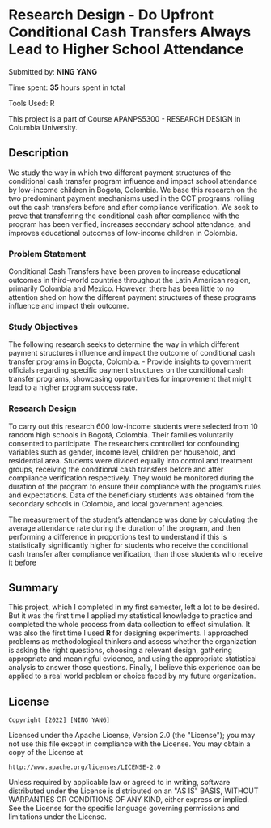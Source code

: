 # Research Design - Do Upfront Conditional Cash Transfers Always Lead to Higher School Attendance

Submitted by: **NING YANG**

Time spent: **35** hours spent in total

Tools Used: R


This project is a part of Course APANPS5300 - RESEARCH DESIGN in Columbia University.


## Description

We study the way in which two different payment structures of the conditional cash transfer program influence and impact school attendance by low-income children in Bogota, Colombia. We base this research on the two predominant payment mechanisms used in the CCT programs: rolling out the cash transfers before and after compliance verification. We seek to prove that transferring the conditional cash after compliance with the program has been verified, increases secondary school attendance, and improves educational outcomes of low-income children in Colombia.

### Problem Statement 
Conditional Cash Transfers have been proven to increase educational outcomes in third-world countries throughout the Latin American region, primarily Colombia and Mexico. However, there has been little to no attention shed on how the different payment structures of these programs influence and impact their outcome.

### Study Objectives 
The following research seeks to determine the way in which different payment structures influence and impact the outcome of conditional cash transfer programs in Bogota, Colombia. - Provide insights to government officials regarding specific payment structures on the conditional cash transfer programs, showcasing opportunities for improvement that might lead to a higher program success rate.

### Research Design 
To carry out this research 600 low-income students were selected from 10 random high schools in Bogotá, Colombia. Their families voluntarily consented to participate. The researchers controlled for confounding variables such as gender, income level, children per household, and residential area. Students were divided equally into control and treatment groups, receiving the conditional cash transfers before and after compliance verification respectively. They would be monitored during the duration of the program to ensure their compliance with the program’s rules and expectations. Data of the beneficiary students was obtained from the secondary schools in Colombia, and local government agencies.

The measurement of the student’s attendance was done by calculating the average attendance rate during the duration of the program, and then performing a difference in proportions test to understand if this is statistically significantly higher for students who receive the conditional cash transfer after compliance verification, than those students who receive it before


## Summary

This project, which I completed in my first semester, left a lot to be desired. But it was the first time I applied my statistical knowledge to practice and completed the whole process from data collection to effect simulation. It was also the first time I used **R** for designing experiments. I approached problems as methodological thinkers and  assess whether the organization is asking the right questions, choosing a relevant design, gathering appropriate and meaningful evidence, and using the appropriate statistical analysis to answer those questions. Finally, I believe this experience can be applied to a real world problem or choice faced by my future organization.

## License

    Copyright [2022] [NING YANG]

Licensed under the Apache License, Version 2.0 (the "License");
you may not use this file except in compliance with the License.
You may obtain a copy of the License at

    http://www.apache.org/licenses/LICENSE-2.0

Unless required by applicable law or agreed to in writing, software
distributed under the License is distributed on an "AS IS" BASIS,
WITHOUT WARRANTIES OR CONDITIONS OF ANY KIND, either express or implied.
See the License for the specific language governing permissions and
limitations under the License.
